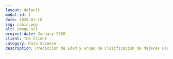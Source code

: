```yaml
---
layout: default
modal-id: 1
date: 2020-01-18
img: cabin.png
alt: image-alt
project-date: January 2020
client: The Client
category: Data Science
description: Predicción de Edad y Grupo de Clasificación de Mujeres Casadas en Guatemala (2011-2019) En este proyecto se analizó la problemática de los matrimonios con mujeres menores de edad en Guatemala, un fenómeno recurrente a pesar de las reformas legales. Utilizando datos del Instituto Nacional de Estadística (INE), se implementaron modelos de aprendizaje automático como Redes Neuronales Artificiales, Naïve Bayes y Árboles de Decisión para identificar los factores que influyen en estos matrimonios y predecir la probabilidad de que una mujer sea menor de edad al momento de contraer matrimonio. Los resultados indicaron que las variables más influyentes incluyen el nivel educativo, la etnia, la edad del hombre y factores geográficos. A pesar de las reformas en 2016, la proporción de estos matrimonios continúa siendo alta. El modelo de Árbol de Decisión demostró ser el más efectivo, alcanzando una precisión del 77.61%, una sensibilidad del 84.15% y una especificidad del 65%. Este estudio resalta la necesidad de políticas más efectivas para combatir este fenómeno y proporciona una herramienta predictiva para identificar áreas donde esta problemática es más prevalente.
---
```

